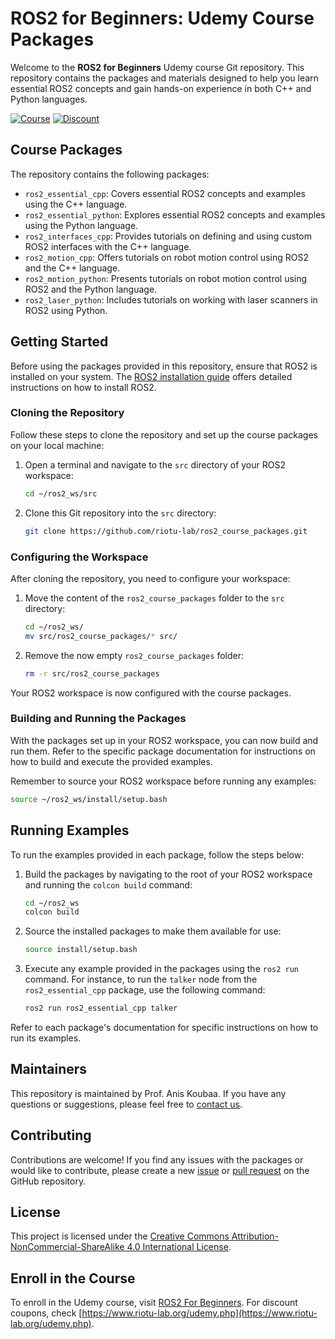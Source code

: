 # ROS2 for Beginners: Udemy Course Packages

Welcome to the **ROS2 for Beginners** Udemy course Git repository. This repository contains the packages and materials designed to help you learn essential ROS2 concepts and gain hands-on experience in both C++ and Python languages.

[![Course](https://img.shields.io/badge/Udemy-Course-blue)](https://www.udemy.com/course/ros2-how-to/)
[![Discount](https://img.shields.io/badge/Discount-Coupons-green)](https://www.riotu-lab.org/udemy.php)

## Course Packages

The repository contains the following packages:

* `ros2_essential_cpp`: Covers essential ROS2 concepts and examples using the C++ language.
* `ros2_essential_python`: Explores essential ROS2 concepts and examples using the Python language.
* `ros2_interfaces_cpp`: Provides tutorials on defining and using custom ROS2 interfaces with the C++ language.
* `ros2_motion_cpp`: Offers tutorials on robot motion control using ROS2 and the C++ language.
* `ros2_motion_python`: Presents tutorials on robot motion control using ROS2 and the Python language.
* `ros2_laser_python`: Includes tutorials on working with laser scanners in ROS2 using Python.

## Getting Started

Before using the packages provided in this repository, ensure that ROS2 is installed on your system. The [ROS2 installation guide](https://index.ros.org/doc/ros2/Installation/) offers detailed instructions on how to install ROS2.

### Cloning the Repository

Follow these steps to clone the repository and set up the course packages on your local machine:

1. Open a terminal and navigate to the `src` directory of your ROS2 workspace:

   ```bash
   cd ~/ros2_ws/src
   ```

2. Clone this Git repository into the `src` directory:

   ```bash
   git clone https://github.com/riotu-lab/ros2_course_packages.git
   ```

### Configuring the Workspace

After cloning the repository, you need to configure your workspace:

1. Move the content of the `ros2_course_packages` folder to the `src` directory:

   ```bash
   cd ~/ros2_ws/
   mv src/ros2_course_packages/* src/
   ```

2. Remove the now empty `ros2_course_packages` folder:

   ```bash
   rm -r src/ros2_course_packages
   ```

Your ROS2 workspace is now configured with the course packages.

### Building and Running the Packages

With the packages set up in your ROS2 workspace, you can now build and run them. Refer to the specific package documentation for instructions on how to build and execute the provided examples.

Remember to source your ROS2 workspace before running any examples:

```bash
source ~/ros2_ws/install/setup.bash
```

## Running Examples

To run the examples provided in each package, follow the steps below:

1. Build the packages by navigating to the root of your ROS2 workspace and running the `colcon build` command:

   ```bash
   cd ~/ros2_ws
   colcon build
   ```

2. Source the installed packages to make them available for use:

   ```bash
   source install/setup.bash
   ```

3. Execute any example provided in the packages using the `ros2 run` command. For instance, to run the `talker` node from the `ros2_essential_cpp` package, use the following command:

   ```bash
   ros2 run ros2_essential_cpp talker
   ```

Refer to each package's documentation for specific instructions on how to run its examples.

## Maintainers

This repository is maintained by Prof. Anis Koubaa. If you have any questions or suggestions, please feel free to [contact us](mailto:email@example.com).

## Contributing

Contributions are welcome! If you find any issues with the packages or would like to contribute, please create a new [issue](https://github.com/riotu-lab/ros2_course_packages/issues) or [pull request](https://github.com/riotu-lab/ros2_course_packages/pulls) on the GitHub repository.

## License

This project is licensed under the [Creative Commons Attribution-NonCommercial-ShareAlike 4.0 International License](https://creativecommons.org/licenses/by-nc-sa/4.0/).

## Enroll in the Course

To enroll in the Udemy course, visit [ROS2 For Beginners](https://www.udemy.com/ros2-how-to/). 
For discount coupons, check [https://www.riotu-lab.org/udemy.php](https://www.riotu-lab.org/udemy.php).
